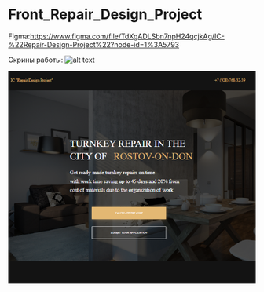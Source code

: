 # Front_Repair_Design_Project

Figma:https://www.figma.com/file/TdXgADLSbn7npH24qcjkAg/IC-%22Repair-Design-Project%22?node-id=1%3A5793

Скрины работы:
![alt text](scren/full.png)



![alt text](scren/mob.png)

